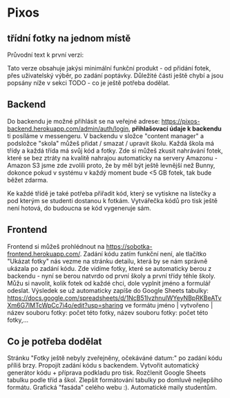 # Pixos

## třídní fotky na jednom místě

Průvodní text k první verzi:

Tato verze obsahuje jakýsi minimální funkční produkt - od přidání fotek, přes uživatelský výběr, po zadání poptávky. Důležité části ještě chybí a 
jsou popsány níže v sekci TODO - co je ještě potřeba dodělat. 

## Backend

Do backendu je možné přihlásit se na veřejné adrese: https://pixos-backend.herokuapp.com/admin/auth/login, 
**přihlašovací údaje k backendu** ti posíláme v messengeru.
V backendu v složce "content manager" a podsložce "skola" můžeš přidat / smazat / upravit školu. Každá škola má třídy a každá třída má
svůj kód a fotky. Zde si můžeš zkusit nahrávání fotek, které se bez ztráty na kvalitě nahrajou automaticky na servery Amazonu - Amazon S3
jsme zde zvolili proto, že by měl být ještě levnější než Bunny, dokonce pokud v systému v každý moment bude <5 GB fotek, tak bude běžet zdarma.

Ke každé třídě je také potřeba přiřadit kód, který se vytiskne na lístečky a pod kterým se studenti dostanou k fotkám. Vytvářečka kódů pro tisk ještě 
není hotová, do budoucna se kód vygeneruje sám.

## Frontend

Frontend si můžeš prohlédnout na https://sobotka-frontend.herokuapp.com/. Zadání kódu zatím funkční není, ale tlačítko "Ukázat fotky"
nás vezme na stránku detailu, která by se nám správně ukázala po zadání kódu. Zde vidíme fotky, které se automaticky berou z backendu - nyní
se berou natvrdo od první školy a první třídy téhle školy. Můžu si navolit, kolik fotek od každé chci, dole vyplnit jméno a formulář odeslat.
Výsledek se už automaticky zapíše do Google Sheets tabulky: https://docs.google.com/spreadsheets/d/1NcB51lvzhnulWYeyNBpRKBeATvXm6G7lMTcWpCc7i4o/edit?usp=sharing
ve formátu jméno | vytvořeno | název souboru fotky: počet této fotky, název souboru fotky: počet této fotky,...

## Co je potřeba dodělat

Stránku "Fotky ještě nebyly zveřejněny, očekáváné datum:" po zadání kódu příliš brzy. Propojít zadání kódu s backendem. Vytvořit automatický
generátor kódu + příprava podkladu pro tisk. Rozčlenit Google Sheets tabulku podle tříd a škol. Zlepšít formátování tabulky po domluvě nejlepšího formátu.
Grafická "fasáda" celého webu :). Automatické maily studentům.
